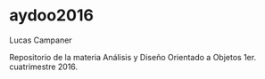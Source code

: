 # aydoo2016

Lucas Campaner

Repositorio de la materia Análisis y Diseño Orientado a Objetos 1er. cuatrimestre 2016.
